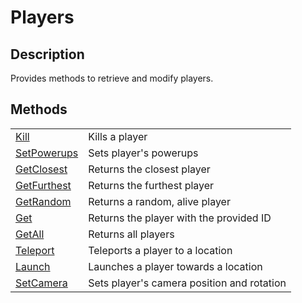 # Players

## Description
Provides methods to retrieve and modify players.

## Methods
| | |
| -------- | ------- |
| [Kill](./PlayersAPI/Kill.md)  | Kills a player |
| [SetPowerups](./PlayersAPI/SetPowerups.md) | Sets player's powerups |
| [GetClosest](./PlayersAPI/GetClosest.md) | Returns the closest player |
| [GetFurthest](./PlayersAPI/GetFurthest.md) | Returns the furthest player |
| [GetRandom](./PlayersAPI/GetRandom.md) | Returns a random, alive player |
| [Get](./PlayersAPI/Get.md) | Returns the player with the provided ID |
| [GetAll](./PlayersAPI/GetAll.md) | Returns all players |
| [Teleport](./PlayersAPI/Teleport.md) | Teleports a player to a location |
| [Launch](./PlayersAPI/Teleport.md) | Launches a player towards a location |
| [SetCamera](./PlayersAPI/SetCamera.md) | Sets player's camera position and rotation |
